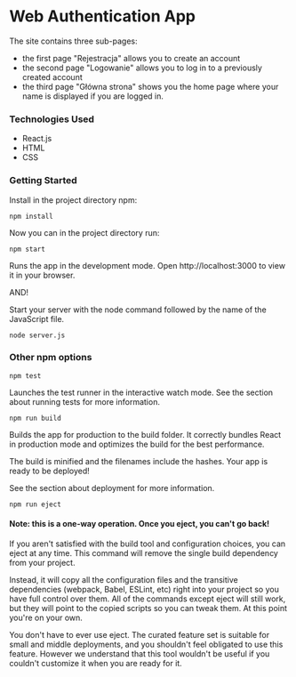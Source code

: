 # Web Authentication App
The site contains three sub-pages: 
- the first page "Rejestracja" allows you to create an account
- the second page "Logowanie" allows you to log in to a previously created account
- the third page "Główna strona" shows you the home page where your name is displayed if you are logged in.

### Technologies Used
* React.js
* HTML
* CSS

### Getting Started
Install in the project directory npm:

```
npm install
```

Now you can in the project directory run:
```
npm start
```
Runs the app in the development mode.
Open http://localhost:3000 to view it in your browser.

AND!

Start your server with the node command followed by the name of the JavaScript file.
```
node server.js
```

### Other npm options

```
npm test
```
Launches the test runner in the interactive watch mode.
See the section about running tests for more information.
```
npm run build
```
Builds the app for production to the build folder.
It correctly bundles React in production mode and optimizes the build for the best performance.

The build is minified and the filenames include the hashes.
Your app is ready to be deployed!

See the section about deployment for more information.
```
npm run eject
```
#### Note: this is a one-way operation. Once you eject, you can't go back!

If you aren't satisfied with the build tool and configuration choices, you can eject at any time. This command will remove the single build dependency from your project.

Instead, it will copy all the configuration files and the transitive dependencies (webpack, Babel, ESLint, etc) right into your project so you have full control over them. All of the commands except eject will still work, but they will point to the copied scripts so you can tweak them. At this point you're on your own.

You don't have to ever use eject. The curated feature set is suitable for small and middle deployments, and you shouldn't feel obligated to use this feature. However we understand that this tool wouldn't be useful if you couldn't customize it when you are ready for it.
